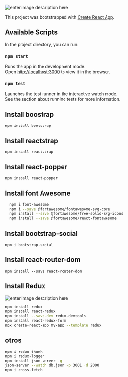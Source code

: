 ![enter image description here](https://www.digital55.com/wp-content/uploads/2019/07/%C2%BFQue%CC%81-cualidades-debe-tener-un-desarrollador-especialista-en-React.png)

This project was bootstrapped with [Create React App](https://github.com/facebook/create-react-app).

## Available Scripts

In the project directory, you can run:

### `npm start`

Runs the app in the development mode.<br />
Open [http://localhost:3000](http://localhost:3000) to view it in the browser.

### `npm test`

Launches the test runner in the interactive watch mode.<br />
See the section about [running tests](https://facebook.github.io/create-react-app/docs/running-tests) for more information.


## Install boostrap

`npm install bootstrap`

## Install reactstrap

`npm install reactstrap`

## Install react-popper

`npm install react-popper`

## Install font Awesome

``` bash
  npm i font-awesome
  npm i --save @fortawesome/fontawesome-svg-core
  npm install --save @fortawesome/free-solid-svg-icons
  npm install --save @fortawesome/react-fontawesome
```

## Install bootstrap-social

`npm i bootstrap-social`

## Install react-router-dom

`npm install --save react-router-dom`

## Install Redux

![enter image description here](https://redux.js.org/img/redux-logo-landscape.png)

``` bash
npm install redux
npm install react-redux
npm install --save-dev redux-devtools
npm install react-redux-form
npx create-react-app my-app --template redux
```



## otros

``` bash
npm i redux-thunk
npm i redux-logger
npm install json-server -g
json-server --watch db.json -p 3001 -d 2000
npm i cross-fetch
```